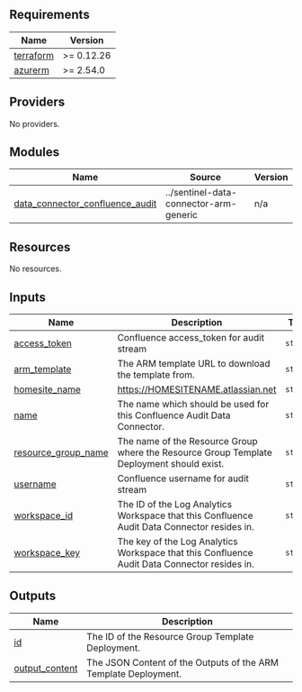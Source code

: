 <!-- BEGIN_TF_DOCS -->
## Requirements

| Name                                                                      | Version    |
|---------------------------------------------------------------------------|------------|
| <a name="requirement_terraform"></a> [terraform](#requirement\_terraform) | >= 0.12.26 |
| <a name="requirement_azurerm"></a> [azurerm](#requirement\_azurerm)       | >= 2.54.0  |

## Providers

No providers.

## Modules

| Name                                                                                                                                    | Source                                 | Version |
|-----------------------------------------------------------------------------------------------------------------------------------------|----------------------------------------|---------|
| <a name="module_data_connector_confluence_audit"></a> [data\_connector\_confluence\_audit](#module\_data\_connector\_confluence\_audit) | ../sentinel-data-connector-arm-generic | n/a     |

## Resources

No resources.

## Inputs

| Name                                                                                            | Description                                                                                  | Type     | Default                                                                                                                                                               | Required |
|-------------------------------------------------------------------------------------------------|----------------------------------------------------------------------------------------------|----------|-----------------------------------------------------------------------------------------------------------------------------------------------------------------------|:--------:|
| <a name="input_access_token"></a> [access\_token](#input\_access\_token)                        | Confluence access\_token for audit stream                                                    | `string` | n/a                                                                                                                                                                   |   yes    |
| <a name="input_arm_template"></a> [arm\_template](#input\_arm\_template)                        | The ARM template URL to download the template from.                                          | `string` | `"https://raw.githubusercontent.com/Azure/Azure-Sentinel/master/DataConnectors/AtlassianConfluenceAudit/azuredeploy_Connector_ConfluenceAuditAPI_AzureFunction.json"` |    no    |
| <a name="input_homesite_name"></a> [homesite\_name](#input\_homesite\_name)                     | https://HOMESITENAME.atlassian.net                                                           | `string` | n/a                                                                                                                                                                   |   yes    |
| <a name="input_name"></a> [name](#input\_name)                                                  | The name which should be used for this Confluence Audit Data Connector.                      | `string` | n/a                                                                                                                                                                   |   yes    |
| <a name="input_resource_group_name"></a> [resource\_group\_name](#input\_resource\_group\_name) | The name of the Resource Group where the Resource Group Template Deployment should exist.    | `string` | n/a                                                                                                                                                                   |   yes    |
| <a name="input_username"></a> [username](#input\_username)                                      | Confluence username for audit stream                                                         | `string` | n/a                                                                                                                                                                   |   yes    |
| <a name="input_workspace_id"></a> [workspace\_id](#input\_workspace\_id)                        | The ID of the Log Analytics Workspace that this Confluence Audit Data Connector resides in.  | `string` | n/a                                                                                                                                                                   |   yes    |
| <a name="input_workspace_key"></a> [workspace\_key](#input\_workspace\_key)                     | The key of the Log Analytics Workspace that this Confluence Audit Data Connector resides in. | `string` | n/a                                                                                                                                                                   |   yes    |

## Outputs

| Name                                                                             | Description                                                     |
|----------------------------------------------------------------------------------|-----------------------------------------------------------------|
| <a name="output_id"></a> [id](#output\_id)                                       | The ID of the Resource Group Template Deployment.               |
| <a name="output_output_content"></a> [output\_content](#output\_output\_content) | The JSON Content of the Outputs of the ARM Template Deployment. |
<!-- END_TF_DOCS -->
